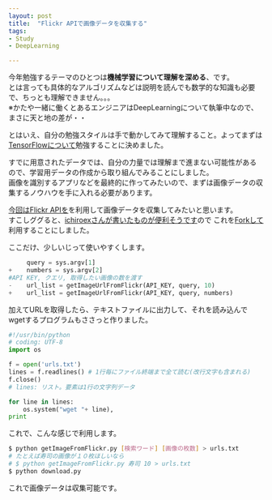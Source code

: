 ```yaml
---
layout: post
title:  "Flickr APIで画像データを収集する"
tags:
- Study
- DeepLearning

---
```

今年勉強するテーマのひとつは**機械学習について理解を深める**、です。  
とは言っても具体的なアルゴリズムなどは説明を読んでも数学的な知識も必要で、ちっとも理解できません。。。  
※かたや一緒に働くとあるエンジニアはDeepLearningについて執筆中なので、まさに天と地の差が・・

とはいえ、自分の勉強スタイルは手で動かしてみて理解すること。よってまずは[TensorFlowについて][TensorFlow]勉強することに決めました。

すでに用意されたデータでは、自分の力量では理解まで進まない可能性があるので、学習用データの作成から取り組んでみることにしました。  
画像を識別するアプリなどを最終的に作ってみたいので、まずは画像データの収集するノウハウを手に入れる必要があります。

[今回はFlickr APIを][FlickrDevelop]を利用して画像データを収集してみたいと思います。  
すこしググると、[ichiroexさんが書いたものが便利そうです](http://qiita.com/ichiroex/items/605fec47b3188b31bd53)ので
これを[Forkして](https://github.com/WataruSuzuki/getImageFromFlickr)利用することにしました。

ここだけ、少しいじって使いやすくします。

```diff:getImageFromFlickr.py
     query = sys.argv[1]
+    numbers = sys.argv[2]
#API KEY, クエリ, 取得したい画像の数を渡す
-    url_list = getImageUrlFromFlickr(API_KEY, query, 10)
+    url_list = getImageUrlFromFlickr(API_KEY, query, numbers)
```

加えてURLを取得したら、テキストファイルに出力して、それを読み込んでwgetするプログラムもささっと作りました。

```python
#!/usr/bin/python
# coding: UTF-8
import os

f = open('urls.txt')
lines = f.readlines() # 1行毎にファイル終端まで全て読む(改行文字も含まれる)
f.close()
# lines: リスト。要素は1行の文字列データ

for line in lines:
    os.system("wget "+ line),
print
```

これで、こんな感じで利用します。

```bash
$ python getImageFromFlickr.py [検索ワード] [画像の枚数] > urls.txt
# たとえば寿司の画像が１０枚ほしいなら
# $ python getImageFromFlickr.py 寿司 10 > urls.txt
$ python download.py
```

これで画像データは収集可能です。

[TensorFlow]: https://www.tensorflow.org/
[FlickrDevelop]: https://www.flickr.com/services/api/

